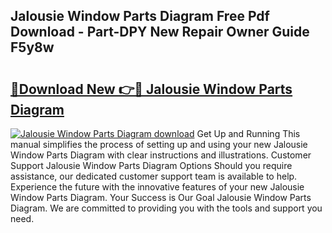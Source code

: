 ## Jalousie Window Parts Diagram Free Pdf Download - Part-DPY New Repair Owner Guide F5y8w

# <h2><a href="http://dfjpn3s.blite.top/?on=Jalousie+Window+Parts+Diagram">🔗Download New 👉🔴 Jalousie Window Parts Diagram</a></h2>

[![Jalousie Window Parts Diagram download](https://i.imgur.com/lujVjoI.png)](http://dfjpn3s.blite.top/?on=Jalousie+Window+Parts+Diagram)
Get Up and Running This manual simplifies the process of setting up and using your new Jalousie Window Parts Diagram with clear instructions and illustrations. Customer Support Jalousie Window Parts Diagram Options Should you require assistance, our dedicated customer support team is available to help. Experience the future with the innovative features of your new Jalousie Window Parts Diagram. Your Success is Our Goal Jalousie Window Parts Diagram. We are committed to providing you with the tools and support you need.
